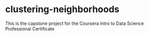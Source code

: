 # clustering-neighborhoods
This is the capstone project for the Coursera Intro to Data Science Professional Certificate
